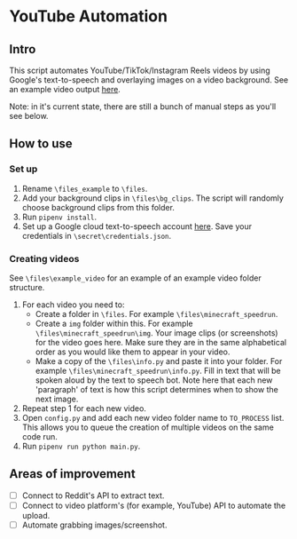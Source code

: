 # YouTube Automation

## Intro
This script automates YouTube/TikTok/Instagram Reels videos by using Google's text-to-speech and overlaying images on a video background. See an example video output [here](https://github.com/aoshenz/youtube-automation/blob/main/files_example/example_video/example_video.mp4).

Note: in it's current state, there are still a bunch of manual steps as you'll see below.
## How to use

### Set up
1. Rename `\files_example` to `\files`.
2. Add your background clips in `\files\bg_clips`. The script will randomly choose background clips from this folder.
3. Run `pipenv install`.
4. Set up a Google cloud text-to-speech account [here](https://cloud.google.com/text-to-speech). Save your credentials in `\secret\credentials.json`.
### Creating videos

See `\files\example_video` for an example of an example video folder structure.

1. For each video you need to:
    - Create a folder in `\files`. For example `\files\minecraft_speedrun`.
    - Create a `img` folder within this. For example `\files\minecraft_speedrun\img`. Your image clips (or screenshots) for the video goes here. Make sure they are in the same alphabetical order as you would like them to appear in your video.
    - Make a copy of the `\files\info.py` and paste it into your folder. For example `\files\minecraft_speedrun\info.py`. Fill in text that will be spoken aloud by the text to speech bot. Note here that each new 'paragraph' of text is how this script determines when to show the next image.
2. Repeat step 1 for each new video.
3. Open `config.py` and add each new video folder name to `TO_PROCESS` list. This allows you to queue the creation of multiple videos on the same code run.
4. Run `pipenv run python main.py`.

## Areas of improvement
- [ ] Connect to Reddit's API to extract text.
- [ ] Connect to video platform's (for example, YouTube) API to automate the upload.
- [ ] Automate grabbing images/screenshot.